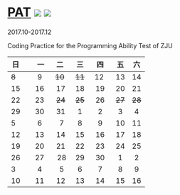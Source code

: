 # [PAT](https://www.patest.cn/) ![](https://img.shields.io/badge/language-C++-purple.svg) ![](https://img.shields.io/badge/license-MIT-brightgreen.svg) 

2017.10-2017.12 

Coding Practice for the Programming Ability Test of ZJU

| 日   |    一     |      二     | 三	       |    四     |   五      |    六     |
| ---- | :------:  | :--------: |:--------: |:--------: |:--------: |:--------: |
| ~~8~~    |   9       |    ~~10~~      |   ~~11~~      |   12      |   13       |    14    |
| 15   |   16      |    17      |   18      |   19      |   20       |    21    |
| 22   |   23      |    ~~24~~      |   ~~25~~      |   26      |    ~~27~~    |    ~~28~~    |
| 29   |   30      |    31      |   1       |   2       |   3        |    4     |
| 5    |   6       |    7       |   8       |   9       |   10       |    11    |
| 12   |   13      |    14      |   15      |   16      |   17       |    18    |
| 19   |   20      |    21      |   22      |   23      |   24       |    25    |
| 26   |   27      |    28      |   29      |   30      |   1        |    2     |
| 3    |   4       |    5       |   6       |   7       |   8        |    9     |
| 10   |   11      |    12      |   13      |   14      |   15       |    16    |


